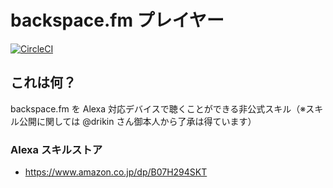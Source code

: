 # backspace.fm プレイヤー

[![CircleCI](https://circleci.com/gh/snaka/skill-backspace.fm.svg?style=svg)](https://circleci.com/gh/snaka/skill-backspace.fm)



## これは何？

backspace.fm を Alexa 対応デバイスで聴くことができる非公式スキル（※スキル公開に関しては @drikin さん御本人から了承は得ています）

### Alexa スキルストア

* https://www.amazon.co.jp/dp/B07H294SKT

